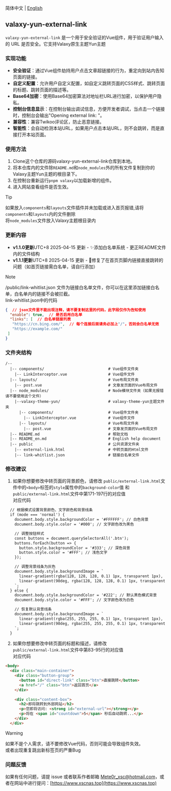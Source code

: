 简体中文 | [English](README_en.md)

## valaxy-yun-external-link

`valaxy-yun-external-link` 是一个用于安全验证的Vue组件，用于验证用户输入的 URL 是否安全。它支持Valaxy原生主题Yun主题

### 实现功能

- **安全验证**：通过Vue组件劫持用户点击文章超链接的行为，重定向到站内告知页面的链接。
- **自定义配置**：允许用户自定义配置，如自定义跳转页面的CSS样式、跳转页面的标题、跳转页面的描述等。
- **Base64加密**：使用Base64加密算法对地址栏URL进行加密，以保护用户隐私。
- **控制台信息显示**：在控制台输出调试信息，方便开发者调试，当点击一个链接时，控制台会输出"Opening external link: "。
- **兼容性**：兼容Twikoo评论区，防止恶意链接。
- **智能性**：会自动检测本站URL，如果用户点击本站URL，则不会跳转，而是直接打开本站页面。

### 使用方法

1. Clone这个仓库的源码valaxy-yun-external-link仓库到本地。
2. 将本仓库内的文件除`README.md`和`node_modules`外的所有文件复制到你的Valaxy主题Yun主题的根目录下。
3. 在控制台重新运行`pnpm valaxy`以加载新增的组件。
4. 进入网站查看组件是否生效。


> [!TIP]
> 如果放入`components`和`layouts`文件插件并未加载或进入首页报错,请将`components`和`layouts`内的文件删除  
> 将`node_modules`文件放入Valaxy主题根目录内


### 更新内容
- **v1.1.0更新**UTC+8 2025-04-15 更新 - ✨添加白名单系统 - 更正README文件内的文件结构
- **v1.1.1更新**UTC+8 2025-04-15 更新 - 🐞修复了在首页页脚内链接直接跳转的问题（如首页链接需白名单，请自行添加）


> [!NOTE]  
> /public/link-whitlist.json 文件为链接白名单文件，你可以在这里添加链接白名单，白名单内的链接不会被拦截。  
> link-whitlist.json中的代码  
> ```json  
> {  // json文件里不能出现注释，请不要复制这里的代码，此字段仅作为告知使用  
>   "enable": true,  // 是否启用白名单  
>   "links": [  // 白名单链接列表  
>    "https://cn.bing.com/",  // 每个连接后面请务必加上"/"，否则会白名单无效  
>    "https://example.com/"  
>  ]  
> }  
> ```  



### 文件夹结构

```  
/--  
  |-- components/                            # Vue组件文件夹  
    |-- LinkInterceptor.vue                  # Vue组件文件  
  |-- layouts/                               # Vue布局文件夹  
    |-- post.vue                             # 文章发页面的Vue布局文件  
  |-- node_modules/                          # Node模块文件夹（如果无报错请不要使用这个文件）  
    |--valaxy-theme-yun/                     # valaxy-theme-yun主题文件夹  
      |-- components/                        # Vue组件文件夹  
        |-- LinkInterceptor.vue              # Vue组件文件  
      |-- layouts/                           # Vue布局文件夹  
        |-- post.vue                         # 文章发页面的Vue布局文件  
  |-- README.md                              # 帮助文档  
  |-- README_en.md                           # English help document  
  |-- public                                 # 公共资源文件夹  
    |-- external-link.html                   # 中转页面的Html文件  
    |-- link-whitlist.json                   # 链接白名单文件  
```  

### 修改建议

1. 如果你想要修改中转页面的背景颜色，请修改
`public/external-link.html`文件中的`<body>`标签的`style`属性中的`background-color`值 和  
`public/external-link.html`文件中第171-197行的对应值  
对应代码
```html
  // 根据模式设置背景颜色、文字颜色和背景线条
  if (mode === 'normal') {
    document.body.style.backgroundColor = '#FFFFFF'; // 白色背景
    document.body.style.color = '#000'; // 文字颜色改为黑色

    // 调整按钮样式
    const buttons = document.querySelectorAll('.btn');
    buttons.forEach(button => {
      button.style.backgroundColor = '#333'; // 深色背景
      button.style.color = '#FFF'; // 浅色文字
    });

    // 调整背景线条为灰色
    document.body.style.backgroundImage = `
      linear-gradient(rgba(128, 128, 128, 0.1) 1px, transparent 1px),
      linear-gradient(90deg, rgba(128, 128, 128, 0.1) 1px, transparent 1px)
    `;
  } else {
    document.body.style.backgroundColor = '#222'; // 默认黑色模式背景
    document.body.style.color = '#FFF'; // 文字颜色改为白色

    // 恢复默认背景线条
    document.body.style.backgroundImage = `
      linear-gradient(rgba(255, 255, 255, 0.1) 1px, transparent 1px),
      linear-gradient(90deg, rgba(255, 255, 255, 0.1) 1px, transparent 1px)
    `;
  }
```

2. 如果你想要修改中转页面的标题和描述，请修改  
`public/external-link.html`文件中第83-95行的对应值  
对应代码

```html
<body>
  <div class="main-container">
    <div class="button-group">
      <button id="direct-link" class="btn">直接跳转</button>
      <a href="/" class="btn">返回首页</a>
    </div>
    
    <div class="content-box">
      <h2>即将跳转到外部网站</h2>
      <p>您即将访问: <strong id="external-url"></strong></p>
      <p>将在 <span id="countdown">5</span> 秒后自动跳转...</p>
    </div>
  </div>
```


> [!WARNING]
> 如果不是个人需求，请不要修改Vue代码，否则可能会导致组件失效。  
> 或者出现重复跳出新标签页的严重Bug


### 问题反馈

如果有任何问题，请提 issue 或者联系作者邮箱 Mete0r_xsc@hotmail.com，或者在网站中进行提问：[https://www.xscnas.top](https://www.xscnas.top)